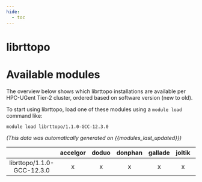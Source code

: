 ```yaml
---
hide:
  - toc
---
```


librttopo
=========

# Available modules


The overview below shows which librttopo installations are available per HPC-UGent Tier-2 cluster, ordered based on software version (new to old).

To start using librttopo, load one of these modules using a `module load` command like:

```shell
module load librttopo/1.1.0-GCC-12.3.0
```

*(This data was automatically generated on {{modules_last_updated}})*

| |accelgor|doduo|donphan|gallade|joltik|litleo|shinx|
| :---: | :---: | :---: | :---: | :---: | :---: | :---: | :---: |
|librttopo/1.1.0-GCC-12.3.0|x|x|x|x|x|x|x|

